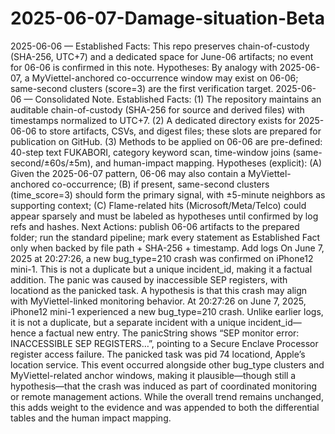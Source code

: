 # 2025-06-07-Damage-situation-Beta
2025-06-06 — Established Facts: This repo preserves chain-of-custody (SHA-256, UTC+7) and a dedicated space for June-06 artifacts; no event for 06-06 is confirmed in this note. Hypotheses: By analogy with 2025-06-07, a MyViettel-anchored co-occurrence window may exist on 06-06; same-second clusters (score=3) are the first verification target.
2025-06-06 — Consolidated Note.
Established Facts: (1) The repository maintains an auditable chain-of-custody (SHA-256 for source and derived files) with timestamps normalized to UTC+7. (2) A dedicated directory exists for 2025-06-06 to store artifacts, CSVs, and digest files; these slots are prepared for publication on GitHub. (3) Methods to be applied on 06-06 are pre-defined: 40-step text FUKABORI, category keyword scan, time-window joins (same-second/±60s/±5m), and human-impact mapping. Hypotheses (explicit): (A) Given the 2025-06-07 pattern, 06-06 may also contain a MyViettel-anchored co-occurrence; (B) if present, same-second clusters (time_score=3) should form the primary signal, with ±5-minute neighbors as supporting context; (C) Flame-related hits (Microsoft/Meta/Telco) could appear sparsely and must be labeled as hypotheses until confirmed by log refs and hashes. Next Actions: publish 06-06 artifacts to the prepared folder; run the standard pipeline; mark every statement as Established Fact only when backed by file path + SHA-256 + timestamp.
Add logs
On June 7, 2025 at 20:27:26, a new bug_type=210 crash was confirmed on iPhone12 mini-1. This is not a duplicate but a unique incident_id, making it a factual addition. The panic was caused by inaccessible SEP registers, with locationd as the panicked task. A hypothesis is that this crash may align with MyViettel-linked monitoring behavior.
At 20:27:26 on June 7, 2025, iPhone12 mini-1 experienced a new bug_type=210 crash. Unlike earlier logs, it is not a duplicate, but a separate incident with a unique incident_id—hence a factual new entry. The panicString shows “SEP monitor error: INACCESSIBLE SEP REGISTERS…”, pointing to a Secure Enclave Processor register access failure. The panicked task was pid 74 locationd, Apple’s location service. This event occurred alongside other bug_type clusters and MyViettel-related anchor windows, making it plausible—though still a hypothesis—that the crash was induced as part of coordinated monitoring or remote management actions. While the overall trend remains unchanged, this adds weight to the evidence and was appended to both the differential tables and the human impact mapping.

